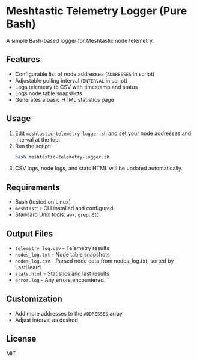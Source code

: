 # Meshtastic Telemetry Logger (Pure Bash)

A simple Bash-based logger for Meshtastic node telemetry.

## Features

- Configurable list of node addresses (`ADDRESSES` in script)
- Adjustable polling interval (`INTERVAL` in script)
- Logs telemetry to CSV with timestamp and status
- Logs node table snapshots
- Generates a basic HTML statistics page

## Usage

1. Edit `meshtastic-telemetry-logger.sh` and set your node addresses and interval at the top.
2. Run the script:
   ```bash
   bash meshtastic-telemetry-logger.sh
   ```
3. CSV logs, node logs, and stats HTML will be updated automatically.

## Requirements

- Bash (tested on Linux)
- `meshtastic` CLI installed and configured
- Standard Unix tools: `awk`, `grep`, etc.

## Output Files

- `telemetry_log.csv` - Telemetry results
- `nodes_log.txt` - Node table snapshots
- `nodes_log.csv` - Parsed node data from nodes_log.txt, sorted by LastHeard
- `stats.html` - Statistics and last results
- `error.log` - Any errors encountered

## Customization

- Add more addresses to the `ADDRESSES` array
- Adjust interval as desired

## License

MIT